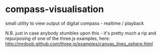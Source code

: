 compass-visualisation
=====================

small utility to view output of digital compass - realtime / playback


N.B. just in case anybody stumbles upon this - it's pretty much a rip and repurposing of one of the three.js examples, here: http://mrdoob.github.com/three.js/examples/canvas_lines_sphere.html 

